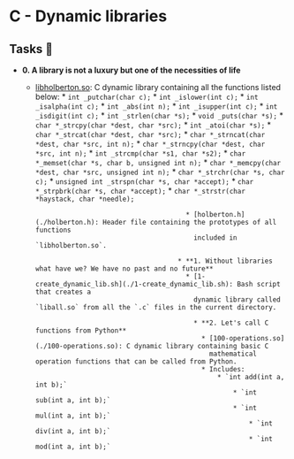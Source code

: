 # C - Dynamic libraries


## Tasks :page_with_curl:

* **0. A library is not a luxury but one of the necessities of life**
  * [libholberton.so](./libholberton.so): C dynamic library containing all the functions
    listed below:
        * `int _putchar(char c);`
	    * `int _islower(int c);`
	        * `int _isalpha(int c);`
		    * `int _abs(int n);`
		        * `int _isupper(int c);`
			    * `int _isdigit(int c);`
			        * `int _strlen(char *s);`
				    * `void _puts(char *s);`
				        * `char *_strcpy(char *dest, char *src);`
					    * `int _atoi(char *s);`
					        * `char *_strcat(char *dest, char *src);`
						    * `char *_strncat(char *dest, char *src, int n);`
						        * `char *_strncpy(char *dest, char *src, int n);`
							    * `int _strcmp(char *s1, char *s2);`
							        * `char *_memset(char *s, char b, unsigned int n);`
								    * `char *_memcpy(char *dest, char *src, unsigned int n);`
								        * `char *_strchr(char *s, char c);`
									    * `unsigned int _strspn(char *s, char *accept);`
									        * `char *_strpbrk(char *s, char *accept);`
										    * `char *_strstr(char *haystack, char *needle);`

										      * [holberton.h](./holberton.h): Header file containing the prototypes of all functions
										        included in `libholberton.so`.

											* **1. Without libraries what have we? We have no past and no future**
											  * [1-create_dynamic_lib.sh](./1-create_dynamic_lib.sh): Bash script that creates a
											    dynamic library called `liball.so` from all the `.c` files in the current directory.

											    * **2. Let's call C functions from Python**
											      * [100-operations.so](./100-operations.so): C dynamic library containing basic C
											        mathematical operation functions that can be called from Python.
												  * Includes:
												      * `int add(int a, int b);`
												          * `int sub(int a, int b);`
													      * `int mul(int a, int b);`
													          * `int div(int a, int b);`
														      * `int mod(int a, int b);`
